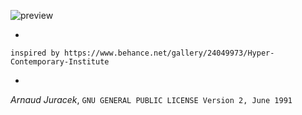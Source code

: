![preview](preview.gif?raw=true "preview")

-
`inspired by https://www.behance.net/gallery/24049973/Hyper-Contemporary-Institute`

-
*Arnaud Juracek*, `GNU GENERAL PUBLIC LICENSE Version 2, June 1991`
